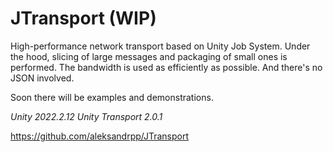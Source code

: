 # JTransport (WIP)

High-performance network transport based on Unity Job System. Under the hood, slicing of large messages and packaging of small ones is performed. The bandwidth is used as efficiently as possible. And there's no JSON involved.

Soon there will be examples and demonstrations.

_Unity 2022.2.12_
_Unity Transport 2.0.1_
<br>

https://github.com/aleksandrpp/JTransport
